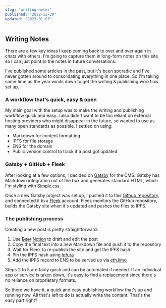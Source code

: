 ```yaml
---
slug: "writing-notes"
published: "2022-12-29"
updated: "2023-01-07"
---
```


## Writing Notes
There are a few key ideas I keep coming back to over and over again in chats with others. I'm going to capture them in long-form notes on this site so I can just point to the notes in future conversations.

I've published some articles in the past, but it's been sporadic and I've never gotten around to consolidating everything in one place. So I'm taking some time as the year winds down to get the writing & publishing workflow set up.


### A workflow that's quick, easy & open
My main goal with the setup was to make the writing and publishing workflow quick and easy. I also didn't want to be too reliant on external hosting providers who might disappear in the future, so wanted to use as many open standards as possible. I settled on using:
- Markdown for content formatting
- IPFS for file storage
- ENS for the domain
- Public version control to track if a post got updated

### Gatsby + GitHub + Fleek
After looking at a few options, I decided on [Gatsby](https://www.gatsbyjs.com/) for the CMS. Gatsby has Markdown integration out of the box and generates standard HTML, which I'm styling with [Simple.css](https://simplecss.org/).

Once a new Gatsby project was set up, I pushed it to this [Github repository](https://github.com/dineshraju/blog), and connected it to a [Fleek](https://fleek.co) account. Fleek monitors the GitHub repository, builds the Gatsby site when it's updated and pushes the files to IPFS.

### The publishing process
Creating a new post is pretty straightforward:
1. Use ~~[Bear](https://bear.app/)~~ [Notion](https://www.notion.so/) to draft and edit the post
2. Copy the final text into a new Markdown file and push it to the repository
3. Wait for Fleek to re-publish the site and get the IPFS hash
4. Pin the IPFS hash using [Infura](https://www.infura.io/)
5. Add the IPFS record to ENS to be served up via [eth.limo](https://eth.limo/)

Steps 2 to 5 are fairly quick and can be automated if needed. If an individual app or service is taken down, it's easy to find a replacement since there's no reliance on proprietary formats.

So there we have it, a quick and easy publishing workflow that's up and running now. All that's left to do is actually write the content. That's the easy part right?
